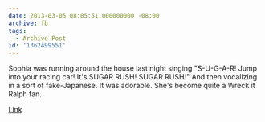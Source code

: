 ```yaml
---
date: 2013-03-05 08:05:51.000000000 -08:00
archive: fb
tags: 
  - Archive Post
id: '1362499551'
---
```


Sophia was running around the house last night singing "S-U-G-A-R! Jump into your racing car! It's SUGAR RUSH! SUGAR RUSH!" And then vocalizing in a sort of fake-Japanese. It was adorable. She's become quite a Wreck it Ralph fan.

[Link](http://quietube4.com/v.php/http://www.youtube.com/watch?v=cqedzgzOlo8)
